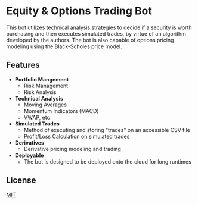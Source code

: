 # Equity & Options Trading Bot

This bot utilizes technical analysis strategies to decide if a security is worth purchasing and then executes simulated trades, by virtue of an algorithm developed by the authors. The bot is also capable of options pricing modeling using the Black-Scholes price model.

## Features

- __Portfolio Mangement__
     * Risk Management
     * Risk Analysis
- __Technical Analysis__
     * Moving Averages
     * Momentum Indicators (MACD)
     * VWAP, etc
- __Simulated Trades__
     * Method of executing and storing "trades" on an accessible CSV file
     * Profit/Loss Calculation on simulated trades
- __Derivatives__
     * Derivative pricing modeling and trading
- __Deployable__
     * The bot is designed to be deployed onto the cloud for long runtimes

## License
[MIT](https://choosealicense.com/licenses/mit/)

